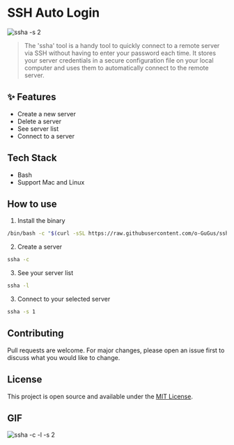 
# SSH Auto Login
![ssha -s 2](https://github.com/o-GuGus/sshAutoLogin/blob/master/images/ssha%20-s%202.jpg)

>The 'ssha' tool is a handy tool to quickly connect to a remote server via SSH without having to enter your password each time. It stores your server credentials in a secure configuration file on your local computer and uses them to automatically connect to the remote server.

## ✨ Features
- Create a new server
- Delete a server
- See server list
- Connect to a server

## Tech Stack
- Bash
- Support Mac and Linux

## How to use
1. Install the binary
``` bash
/bin/bash -c "$(curl -sSL https://raw.githubusercontent.com/o-GuGus/sshAutoLogin/master/install.sh)"
```

2. Create a server
``` bash
ssha -c
```

3.  See your server list
``` bash
ssha -l
```

3. Connect to your selected server
``` bash
ssha -s 1
```

## Contributing
Pull requests are welcome. For major changes, please open an issue first to discuss what you would like to change.

## License
This project is open source and available under the [MIT License](LICENSE).

## GIF
![ssha -c -l -s 2](https://github.com/o-GuGus/sshAutoLogin/blob/master/images/ssha%20-c%20-l%20-s%202.gif)
